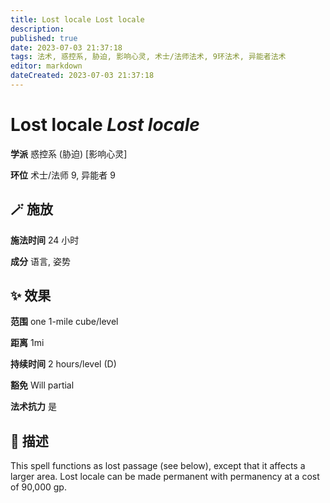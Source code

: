 ```yaml
---
title: Lost locale Lost locale
description: 
published: true
date: 2023-07-03 21:37:18
tags: 法术, 惑控系, 胁迫, 影响心灵, 术士/法师法术, 9环法术, 异能者法术
editor: markdown
dateCreated: 2023-07-03 21:37:18
---
```


# **Lost locale** *Lost locale*

**学派** 惑控系 (胁迫) \[影响心灵\] 

**环位** 术士/法师 9, 异能者 9

## 🪄 施放

**施法时间** 24 小时

**成分** 语言, 姿势

## ✨ 效果  

**范围** one 1-mile cube/level

**距离** 1mi  

**持续时间** 2 hours/level (D) 

**豁免** Will partial

**法术抗力** 是

## 📖 描述

This spell functions as lost passage (see below), except that it affects a larger area. Lost locale can be made permanent with permanency at a cost of 90,000 gp.
    